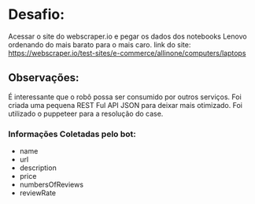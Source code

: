 # Desafio:

Acessar o site do webscraper.io e pegar os dados dos notebooks Lenovo ordenando do mais barato para o mais caro.
link do site:
https://webscraper.io/test-sites/e-commerce/allinone/computers/laptops

## Observações:
É interessante que o robô possa ser consumido por outros serviços.
Foi criada uma pequena REST Ful API JSON para deixar mais otimizado.
Foi utilizado o puppeteer para a resolução do case.

### Informações Coletadas pelo bot:
- name
- url
- description
- price
- numbersOfReviews
- reviewRate
